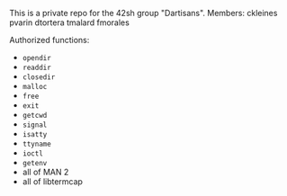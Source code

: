 This is a private repo for the 42sh group "Dartisans".
Members:
ckleines
pvarin
dtortera
tmalard
fmorales

Authorized functions:
* `opendir`
* `readdir`
* `closedir`
* `malloc`
* `free`
* `exit`
* `getcwd`
* `signal`
* `isatty`
* `ttyname`
* `ioctl`
* `getenv`
* all of MAN 2
* all of libtermcap
